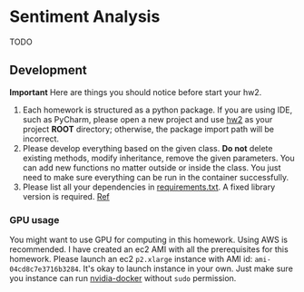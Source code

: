 Sentiment Analysis
=====

TODO

## Development

**Important** Here are things you should notice before start your hw2.

1. Each homework is structured as a python package. If you are using IDE, such as PyCharm, please open a new project and use [hw2](.) as your project **ROOT** directory; otherwise, the package import path will be incorrect. 
2. Please develop everything based on the given class. **Do not** delete existing methods, modify inheritance, remove the given parameters. You can add new functions no matter outside or inside the class. You just need to make sure everything can be run in the container successfully. 
3. Please list all your dependencies in [requirements.txt](requirements.txt). A fixed library version is required. [Ref](https://pip.readthedocs.io/en/1.1/requirements.html)

### GPU usage
 
You might want to use GPU for computing in this homework. Using AWS is recommended. I have created an ec2 AMI with all the prerequisites for this homework. Please launch an ec2 `p2.xlarge` instance with AMI id:  `ami-04cd8c7e3716b3284`. It's okay to launch instance in your own. Just make sure you instance can run [nvidia-docker](https://github.com/NVIDIA/nvidia-docker) without `sudo` permission.

